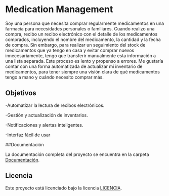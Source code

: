 ﻿# Medication Management

Soy una persona que necesita comprar regularmente medicamentos en una farmacia para necesidades personales o familiares. Cuando realizo una compra, recibo un recibo electrónico con el detalle de los medicamentos comprados, incluyendo el nombre del medicamento, la cantidad y la fecha de compra. Sin embargo, para realizar un seguimiento del stock de medicamentos que ya tengo en casa y evitar comprar nuevos innecesariamente, tengo que transferir manualmente esta información a una lista separada.
Este proceso es lento y propenso a errores. 
Me gustaría contar con una forma automatizada de actualizar mi inventario de medicamentos, para tener siempre una visión clara de qué medicamentos tengo a mano y cuándo necesito comprar más.

## Objetivos
-Automatizar la lectura de recibos electrónicos.

-Gestión y actualización de inventarios.

-Notificaciones y alertas inteligentes.

-Interfaz fácil de usar

##Documentación

La documentación completa del proyecto se encuentra en la carpeta [Documentación](./Documentacion).

## Licencia

Este proyecto está licenciado bajo la licencia [LICENCIA](./LICENCIA).
